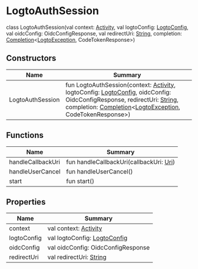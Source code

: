 # LogtoAuthSession

class LogtoAuthSession(val context: [Activity](https://developer.android.com/reference/kotlin/android/app/Activity.html), val logtoConfig: [LogtoConfig](../../io.logto.sdk.android.type/-logto-config/index.md), val oidcConfig: OidcConfigResponse, val redirectUri: [String](https://kotlinlang.org/api/latest/jvm/stdlib/kotlin/-string/index.html), completion: [Completion](../../io.logto.sdk.android.completion/-completion/index.md)&lt;[LogtoException](../../io.logto.sdk.android.exception/-logto-exception/index.md), CodeTokenResponse&gt;)

## Constructors

| Name             | Summary                                                                                                                                                                                                                                                                                                                                                                                                                                                                                                                                 |
| ---------------- | --------------------------------------------------------------------------------------------------------------------------------------------------------------------------------------------------------------------------------------------------------------------------------------------------------------------------------------------------------------------------------------------------------------------------------------------------------------------------------------------------------------------------------------- |
| LogtoAuthSession | fun LogtoAuthSession(context: [Activity](https://developer.android.com/reference/kotlin/android/app/Activity.html), logtoConfig: [LogtoConfig](../../io.logto.sdk.android.type/-logto-config/index.md), oidcConfig: OidcConfigResponse, redirectUri: [String](https://kotlinlang.org/api/latest/jvm/stdlib/kotlin/-string/index.html), completion: [Completion](../../io.logto.sdk.android.completion/-completion/index.md)&lt;[LogtoException](../../io.logto.sdk.android.exception/-logto-exception/index.md), CodeTokenResponse&gt;) |

## Functions

| Name              | Summary                                                                                                        |
| ----------------- | -------------------------------------------------------------------------------------------------------------- |
| handleCallbackUri | fun handleCallbackUri(callbackUri: [Uri](https://developer.android.com/reference/kotlin/android/net/Uri.html)) |
| handleUserCancel  | fun handleUserCancel()                                                                                         |
| start             | fun start()                                                                                                    |

## Properties

| Name        | Summary                                                                                           |
| ----------- | ------------------------------------------------------------------------------------------------- |
| context     | val context: [Activity](https://developer.android.com/reference/kotlin/android/app/Activity.html) |
| logtoConfig | val logtoConfig: [LogtoConfig](../../io.logto.sdk.android.type/-logto-config/index.md)            |
| oidcConfig  | val oidcConfig: OidcConfigResponse                                                                |
| redirectUri | val redirectUri: [String](https://kotlinlang.org/api/latest/jvm/stdlib/kotlin/-string/index.html) |
